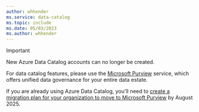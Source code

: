 ```yaml
---
author: whhender
ms.service: data-catalog
ms.topic: include
ms.date: 05/03/2023
ms.author: whhender
---
```

> [!IMPORTANT]
> New Azure Data Catalog accounts can no longer be created.
>
> For data catalog features, please use the [Microsoft Purview](../../purview/overview.md) service, which offers unified data governance for your entire data estate.
>
> If you are already using Azure Data Catalog, you'll need to [create a migration plan for your organization to move to Microsoft Purview](../data-catalog-migration-to-azure-purview.md) by August 2025.
